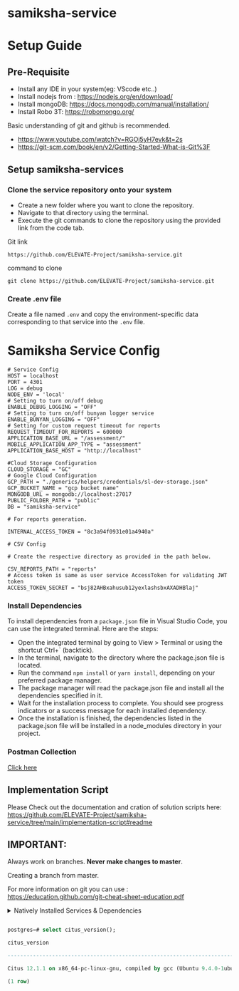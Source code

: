# samiksha-service

# Setup Guide

## Pre-Requisite

- Install any IDE in your system(eg: VScode etc..)
- Install nodejs from : https://nodejs.org/en/download/
- Install mongoDB: https://docs.mongodb.com/manual/installation/
- Install Robo 3T: ​​https://robomongo.org/

Basic understanding of git and github is recommended.

- https://www.youtube.com/watch?v=RGOj5yH7evk&t=2s
- https://git-scm.com/book/en/v2/Getting-Started-What-is-Git%3F

## Setup samiksha-services

### Clone the service repository onto your system

- Create a new folder where you want to clone the repository.
- Navigate to that directory using the terminal.
- Execute the git commands to clone the repository using the provided link from the code tab.

Git link

    https://github.com/ELEVATE-Project/samiksha-service.git

command to clone

    git clone https://github.com/ELEVATE-Project/samiksha-service.git

### Create .env file

Create a file named `.env` and copy the environment-specific data corresponding to that service into the `.env` file.

# Samiksha Service Config

    # Service Config
    HOST = localhost
    PORT = 4301
    LOG = debug
    NODE_ENV = 'local'
    # Setting to turn on/off debug
    ENABLE_DEBUG_LOGGING = "OFF"
    # Setting to turn on/off bunyan logger service
    ENABLE_BUNYAN_LOGGING = "OFF"
    # Setting for custom request timeout for reports
    REQUEST_TIMEOUT_FOR_REPORTS = 600000
    APPLICATION_BASE_URL = "/assessment/"
    MOBILE_APPLICATION_APP_TYPE = "assessment"
    APPLICATION_BASE_HOST = "http://localhost"

    #Cloud Storage Configuration
    CLOUD_STORAGE = "GC"
    # Google Cloud Configuration
    GCP_PATH = "./generics/helpers/credentials/sl-dev-storage.json"
    GCP_BUCKET_NAME = "gcp bucket name"
    MONGODB_URL = mongodb://localhost:27017
    PUBLIC_FOLDER_PATH = "public"
    DB = "samiksha-service"

    # For reports generation.

    INTERNAL_ACCESS_TOKEN = "8c3a94f0931e01a4940a"

    # CSV Config

    # Create the respective directory as provided in the path below.

    CSV_REPORTS_PATH = "reports"
    # Access token is same as user service AccessToken for validating JWT token
    ACCESS_TOKEN_SECRET = "bsj82AHBxahusub12yexlashsbxAXADHBlaj"

### Install Dependencies

To install dependencies from a `package.json` file in Visual Studio Code, you can use the integrated terminal. Here are the steps:

- Open the integrated terminal by going to View > Terminal or using the shortcut Ctrl+` (backtick).
- In the terminal, navigate to the directory where the package.json file is located.
- Run the command `npm install` or `yarn install`, depending on your preferred package manager.
- The package manager will read the package.json file and install all the dependencies specified in it.
- Wait for the installation process to complete. You should see progress indicators or a success message for each installed dependency.
- Once the installation is finished, the dependencies listed in the package.json file will be installed in a node_modules directory in your project.

### Postman Collection

[Click here](https://documenter.getpostman.com/view/7997930/2s9Y5ZwMpH)

## Implementation Script

Please Check out the documentation and cration of solution scripts here: https://github.com/ELEVATE-Project/samiksha-service/tree/main/implementation-script#readme

## IMPORTANT:

Always work on branches. **Never make changes to master**.

Creating a branch from master.

For more information on git you can use :  
 https://education.github.com/git-cheat-sheet-education.pdf



  

<details>

<summary>Natively Installed Services & Dependencies </summary>

  

## PM2 Managed Services & Natively Installed Dependencies

  

Expectation: Upon following the prescribed steps, you will achieve a fully operational Survey application setup. Both the portal and backend services are managed using PM2, with all dependencies installed natively on the host system.

  

## Prerequisites

  

Before setting up the following Survey application, dependencies given below should be installed and verified to be running. Refer to the steps given below to install them and verify.

  

- **Ubuntu/Linux**

  

1. Download dependency management scripts:

```

curl -OJL https://raw.githubusercontent.com/ELEVATE-Project/samiksha-service/refs/heads/feature/sample_data_scripts/documentation/1.0.0/scripts/linux/check-dependencies.sh && \

curl -OJL https://raw.githubusercontent.com/ELEVATE-Project/samiksha-service/refs/heads/feature/sample_data_scripts/documentation/1.0.0/scripts/linux/install-dependencies.sh && \

curl -OJL https://raw.githubusercontent.com/ELEVATE-Project/samiksha-service/refs/heads/feature/sample_data_scripts/documentation/1.0.0/scripts/linux/uninstall-dependencies.sh && \

chmod +x check-dependencies.sh && \

chmod +x install-dependencies.sh && \

chmod +x uninstall-dependencies.sh

```

2. Verify installed dependencies by running `check-dependencies.sh`:

  

```

./check-dependencies.sh

```

  

> Note: Keep note of any missing dependencies.

  

3. Install dependencies by running `install-dependencies.sh`:

```

./install-dependencies.sh

```

> Note: Install all missing dependencies and use check-dependencies script to ensure everything is installed and running.

4. Uninstall dependencies by running `uninstall-dependencies.sh`:

  

```

./uninstall-dependencies.sh

```

  

> Warning: Due to the destructive nature of the script (without further warnings), it should only be used during the initial setup of the dependencies. For example, Uninstalling PostgreSQL/Citus using script will lead to data loss. USE EXTREME CAUTION.

  

> Warning: This script should only be used to uninstall dependencies that were installed via installation script in step 3. If same dependencies were installed using other methods, refrain from using this script. This script is provided in-order to reverse installation in-case issues arise from a bad install.

  

- **MacOS**

  

1. Install Node.js 20:

  

```

brew install node@20

```

  

```

brew link --overwrite node@20

```

  

2. Install Kafka:

  

```

brew install kafka

```

  

3. Install PostgreSQL 16:

  

```

brew install postgresql@16

```

  

4. Install PM2:

  

```

sudo npm install pm2@latest -g

```

  

5. Install Redis:

  

```

brew install redis

```

6. Install Mongo:

  

```

brew install mongodb-community@7.0

```

  

7. Download `check-dependencies.sh` file:

  

```

curl -OJL https://raw.githubusercontent.com/ELEVATE-Project/samiksha-service/refs/heads/feature/sample_data_scripts/documentation/1.0.0/scripts/macos/check-dependencies.sh && \

chmod +x check-dependencies.sh

```

  

8. Verify installed dependencies by running `check-dependencies.sh`:

  

```

./check-dependencies.sh

```

  

- **Windows**

  

1. Install Node.js 20:

  

Download and install Node.js v20 for Windows platform (x64) from official [Node.js download page](https://nodejs.org/en/download).

  

2. Install Kafka 3.5.0:

  

1. Adapt the instructions given in the following ["Apache Kafka on Windows"](https://www.conduktor.io/kafka/how-to-install-apache-kafka-on-windows/) documentation to install Kafka version 3.5.0.

  

> Note: As per the instructions, Kafka server and Zookeeper has to be kept active on different WSL terminals for the entire lifetime of MentorEd services.

  

> Note: Multiple WSL terminals can be opened by launching `Ubuntu` from start menu.

  

2. Open a new WSL terminal and execute the following command to get the IP of the WSL instance.

  

```

ip addr show eth0

```

  

Sample Output:

  

```

2: eth0: <BROADCAST,MULTICAST,UP,LOWER_UP> mtu 1492 qdisc mq state UP group default qlen 1000

link/ether 11:56:54:f0:as:vf brd ff:ff:ff:ff:ff:ff

inet 172.12.46.150/20 brd 172.24.79.255 scope global eth0

valid_lft forever preferred_lft forever

inet6 fe80::215:5dff:fee7:dc52/64 scope link

valid_lft forever preferred_lft forever

```

  

Keep note of the IP address shown alongside `inet`. In the above case, `172.12.46.150` is IP address of the WSL instance.

  

3. In the same WSL terminal, navigate to `config` directory of Kafka from step 1 and make the following changes to `server.properties` file.

  

- Uncomment `listeners=PLAINTEXT://:9092` line and change it to `listeners=PLAINTEXT://0.0.0.0:9092` to allow connections from any IP.

  

- Uncomment `advertised.listeners` line and set it to `advertised.listeners=PLAINTEXT://172.12.46.150:9092`. Replace `172.12.46.150` with the actual IP address of your WSL instance.

  

4. Restart the Zookeeper and Kafka Server from their own WSL terminals from step 1.

  

3. Install Redis:

  

1. Follow the instructions given in the official [Redis Documentation](https://redis.io/docs/latest/operate/oss_and_stack/install/install-redis/install-redis-on-windows/) to install Redis using WSL.

  

2. Using the WSL terminal, open the Redis configuration file in a text editor, such as nano:

  

```

sudo nano /etc/redis/redis.conf

```

  

3. Find the line containing `bind 127.0.0.1 ::1` and change it to `bind 0.0.0.0 ::.`. This change allows Redis to accept connections from any IP address. Then save and exit the file.

  

4. Restart Redis to apply the changes:

  

```

sudo service redis-server restart

```

  

4. Install PM2:

  

```

npm install pm2@latest -g

```

  

5. Install PostgreSQL 16:

  

1. Download and install PostgreSQL 16 from [EnterpriseDB PostgreSQL](https://www.enterprisedb.com/downloads/postgres-postgresql-downloads) download page.

  

> Note: Set username and password for the default database to be 'postgres' during installation.

  

2. Once installed, Add `C:\Program Files\PostgreSQL\16\bin` to windows environment variables. Refer [here](https://www.computerhope.com/issues/ch000549.htm) or [here](https://stackoverflow.com/a/68851621) for more information regarding how to set it.

  

## Installation

  

1. **Create Mentoring Directory:** Create a directory named **mentorEd**.

  

> Example Command: `mkdir samiksha-service && cd samiksha-service/`

  

2. **Git Clone Services And Portal Repositories**

  

- **Ubuntu/Linux/MacOS**

  

```

git clone -b main https://github.com/ELEVATE-Project/samiksha-service.git && \
git clone -b main https://github.com/ELEVATE-Project/entity-management.git && \
git clone -b release-2.6.1 https://github.com/ELEVATE-Project/user.git && \
git clone -b release-2.6.1 https://github.com/ELEVATE-Project/notification.git && \
git clone -b release-2.6.1 https://github.com/ELEVATE-Project/interface-service.git && \
git clone -b release-2.6.1 https://github.com/ELEVATE-Project/scheduler.git && \
git clone -b release-2.0.0 https://github.com/ELEVATE-Project/observation-survey-projects-pwa.git

```

  

- **Windows**

  

```

git clone -b main https://github.com/ELEVATE-Project/samiksha-service.git && \
git clone -b main https://github.com/ELEVATE-Project/entity-management.git && \
git clone -b release-2.6.1 https://github.com/ELEVATE-Project/user.git && \
git clone -b release-2.6.1 https://github.com/ELEVATE-Project/notification.git && \
git clone -b release-2.6.1 https://github.com/ELEVATE-Project/interface-service.git && \
git clone -b release-2.6.1 https://github.com/ELEVATE-Project/scheduler.git && \
git clone -b release-2.0.0 https://github.com/ELEVATE-Project/observation-survey-projects-pwa.git

```

  

3. **Install NPM Packages**

  

- **Ubuntu/Linux/MacOS**

  

```

cd samiksha-service && npm install && cd ../ && \

cd user/src && npm install && cd ../.. && \

cd notification/src && npm install && cd ../.. && \

cd interface-service/src && npm install && cd ../.. && \

cd scheduler/src && npm install && cd ../.. && \

cd observation-survey-projects-pwa && npm install --force && cd ..

```

  

- **Windows**

  

```

cd samiksha-service\src & npm install & cd ..\.. & ^

cd user\src & npm install & cd ..\.. & ^

cd notification\src & npm install & cd ..\.. & ^

cd interface-service\src & npm install & cd ..\.. & ^

cd scheduler\src & npm install & cd ..\.. & ^

cd observation-survey-projects-pwa & npm install --force & cd ..

```

  

4. **Download Environment Files**

  

- **Ubuntu/Linux**

  

```

curl -L -o samiksha-service/.env https://raw.githubusercontent.com/ELEVATE-Project/samiksha-service/refs/heads/feature/sample_data_scripts/documentation/1.0.0/native/envs/samiksha_service_env && \

curl -L -o user/src/.env https://raw.githubusercontent.com/ELEVATE-Project/samiksha-service/refs/heads/feature/sample_data_scripts/documentation/1.0.0/native/envs/user_env && \

curl -L -o notification/src/.env https://raw.githubusercontent.com/ELEVATE-Project/samiksha-service/refs/heads/feature/sample_data_scripts/documentation/1.0.0/native/envs/notification_env && \

curl -L -o interface-service/src/.env https://raw.githubusercontent.com/ELEVATE-Project/samiksha-service/refs/heads/feature/sample_data_scripts/documentation/1.0.0/native/envs/interface_env && \

curl -L -o scheduler/src/.env https://raw.githubusercontent.com/ELEVATE-Project/samiksha-service/refs/heads/feature/sample_data_scripts/documentation/1.0.0/native/envs/scheduler_env && \

curl -L -o observation-survey-projects-pwa/src/environments/environment.ts https://raw.githubusercontent.com/ELEVATE-Project/samiksha-service/refs/heads/feature/sample_data_scripts/documentation/1.0.0/native/envs/environment.ts
```
- **MacOS**

  

```

curl -L -o samiksha-service/src/.env https://github.com/ELEVATE-Project/mentoring/raw/master/documentation/2.6.1/native/envs/non-citus/mentoring_env && \

curl -L -o user/src/.env https://github.com/ELEVATE-Project/mentoring/raw/master/documentation/2.6.1/native/envs/non-citus/user_env && \

curl -L -o notification/src/.env https://github.com/ELEVATE-Project/mentoring/raw/master/documentation/2.6.1/native/envs/non-citus/notification_env && \

curl -L -o interface-service/src/.env https://github.com/ELEVATE-Project/mentoring/raw/master/documentation/2.6.1/native/envs/interface_env && \

curl -L -o scheduler/src/.env https://github.com/ELEVATE-Project/mentoring/raw/master/documentation/2.6.1/native/envs/scheduler_env && \

curl -L -o observation-survey-projects-pwa/src/environments/environment.ts https://github.com/ELEVATE-Project/observation-survey-projects-pwa/blob/release-2.0.0/src/environments/environment.ts

```

  

- **Windows**

  

```

curl -L -o samiksha-service\src\.env https://github.com/ELEVATE-Project/mentoring/raw/master/documentation/2.6.1/native/envs/non-citus/mentoring_env & ^

curl -L -o user\src\.env https://github.com/ELEVATE-Project/mentoring/raw/master/documentation/2.6.1/native/envs/non-citus/user_env & ^

curl -L -o notification\src\.env https://github.com/ELEVATE-Project/mentoring/raw/master/documentation/2.6.1/native/envs/non-citus/notification_env & ^

curl -L -o interface-service\src\.env https://github.com/ELEVATE-Project/mentoring/raw/master/documentation/2.6.1/native/envs/interface_env & ^

curl -L -o scheduler\src\.env https://github.com/ELEVATE-Project/mentoring/raw/master/documentation/2.6.1/native/envs/scheduler_env & ^

curl -L -o observation-survey-projects-pwa/src/environments/environment.ts https://github.com/ELEVATE-Project/observation-survey-projects-pwa/blob/release-2.0.0/src/environments/environment.ts

```

  

> **Note:** Modify the environment files as necessary for your deployment using any text editor, ensuring that the values are appropriate for your environment. The default values provided in the current files are functional and serve as a good starting point. Refer to the sample env files provided at the [Survey](https://github.com/ELEVATE-Project/samiksha/blob/master/src/.env.sample), [User](https://github.com/ELEVATE-Project/user/blob/master/src/.env.sample), [Notification](https://github.com/ELEVATE-Project/notification/blob/master/src/.env.sample), [Scheduler](https://github.com/ELEVATE-Project/scheduler/blob/master/src/.env.sample), and [Interface](https://github.com/ELEVATE-Project/interface-service/blob/main/src/.env.sample) repositories for reference.

  

> **Caution:** While the default values in the downloaded environment files enable the Survey Application to operate, certain features may not function correctly or could be impaired unless the adopter-specific environment variables are properly configured.

>

> For detailed instructions on adjusting these values, please consult the **[Survey Environment Variable Modification Guide](https://github.com/ELEVATE-Project/mentoring/blob/master/documentation/1.0.0/Survey-Env-Modification-README.md)**.

  

> **Important:** As mentioned in the above linked document, the **User SignUp** functionality may be compromised if key environment variables are not set correctly during deployment. If you opt to skip this setup, consider using the sample user account generator detailed in the `Sample User Accounts Generation` section of this document.

  

5. **Create Databases**

  

- **Ubuntu/Linux**

1. Download `create-databases.sh` Script File:

```

curl -OJL https://github.com/ELEVATE-Project/samiksha/raw/master/documentation/1.0.0/native/scripts/linux/create-databases.sh

```

2. Make the executable by running the following command:

```

chmod +x create-databases.sh

```

3. Run the script file:

```

./create-databases.sh

```

- **MacOS**

  

1. Download `create-databases.sh` Script File:

```

curl -OJL https://github.com/ELEVATE-Project/samiksha/raw/master/documentation/1.0.0/native/scripts/macos/create-databases.sh

```

2. Make the executable by running the following command:

```

chmod +x create-databases.sh

```

3. Run the script file:

```

./create-databases.sh

```

  

- **Windows**

  

1. Download `create-databases.bat` Script File:

```

curl -OJL https://github.com/ELEVATE-Project/survey/raw/master/documentation/1.0.0/native/scripts/windows/create-databases.bat

```

2. Run the script file from a command-prompt terminal:

```

create-databases.bat

```

  

6. **Run Migrations To Create Tables**

  

- **Ubuntu/Linux/MacOS**

  

1. Install Sequelize-cli globally:

```

sudo npm i sequelize-cli -g

```

2. Run Migrations:

```

cd mentoring/src && npx sequelize-cli db:migrate && cd ../.. && \

cd user/src && npx sequelize-cli db:migrate && cd ../.. && \

cd notification/src && npx sequelize-cli db:migrate && cd ../..

```

  

- **Windows**

1. Install Sequelize-cli globally:

```

npm i sequelize-cli -g

```

2. Run Migrations:

```

cd mentoring/src & npx sequelize-cli db:migrate & cd ../.. && ^

cd user/src & npx sequelize-cli db:migrate & cd ../.. & ^

cd notification/src & npx sequelize-cli db:migrate & cd ../..

```

  

7. **Enabling Citus And Setting Distribution Columns (Optional)**

  

MentorEd relies on PostgreSQL as its core database system. To boost performance and scalability, users can opt to enable the Citus extension. This transforms PostgreSQL into a distributed database, spreading data across multiple nodes to handle large datasets more efficiently as demand grows.

  

> NOTE: Currently only available for Linux based operation systems.

  

1. Download mentoring `distributionColumns.sql` file.

  

```

curl -o ./mentoring/distributionColumns.sql -JL https://github.com/ELEVATE-Project/mentoring/raw/master/documentation/2.6.1/distribution-columns/mentoring/distributionColumns.sql

```

  

2. Download user `distributionColumns.sql` file.

  

```

curl -o ./user/distributionColumns.sql -JL https://github.com/ELEVATE-Project/mentoring/raw/master/documentation/2.6.1/distribution-columns/user/distributionColumns.sql

```

  

3. Set up the `citus_setup` file by following the steps given below.

  

- **Ubuntu/Linux**

  

1. Download the `citus_setup.sh` file:

  

```

curl -OJL https://github.com/ELEVATE-Project/mentoring/raw/master/documentation/2.6.1/native/scripts/linux/citus_setup.sh

```

  

2. Make the setup file executable by running the following command:

  

```

chmod +x citus_setup.sh

```

  

3. Enable Citus and set distribution columns for `mentoring` database by running the `citus_setup.sh` with the following arguments.

```

./citus_setup.sh mentoring postgres://postgres:postgres@localhost:9700/mentoring

```

4. Enable Citus and set distribution columns for `user` database by running the `citus_setup.sh`with the following arguments.

```

./citus_setup.sh user postgres://postgres:postgres@localhost:9700/users

```

  

8. **Insert Initial Data**

Use Survey in-build seeders to insert the initial data.

  

- **Ubuntu/Linux/MacOS**

  

```

cd mentoring/src && npm run db:seed:all && cd ../.. && \

cd user/src && npm run db:seed:all && cd ../..

```

  

- **Windows**

```

cd mentoring/src & npm run db:seed:all & cd ../.. & ^

cd user/src & npm run db:seed:all & cd ../..

```

  

9. **Start The Services**

  

Following the steps given below, 2 instances of each MentorEd backend service will be deployed and be managed by PM2 process manager.

  

- **Ubuntu/Linux**

  

```

cd samiksha-service && pm2 start app.js -i 2 --name survey-service && cd ../ && \

cd user/src && pm2 start app.js -i 2 --name survey-user && cd ../.. && \

cd notification/src && pm2 start app.js -i 2 --name survey-notification && cd ../.. && \

cd interface-service/src && pm2 start app.js -i 2 --name survey-interface && cd ../.. && \

cd scheduler/src && pm2 start app.js -i 2 --name survey-scheduler && cd ../..

```

  

- **MacOS**

  

```

cd samiksha-service/src && npx pm2 start app.js -i 2 --name survey-service && cd ../ && \

cd user/src && npx pm2 start app.js -i 2 --name survey-user && cd ../.. && \

cd notification/src && npx pm2 start app.js -i 2 --name survey-notification && cd ../.. && \

cd interface-service/src && npx pm2 start app.js -i 2 --name survey-interface && cd ../.. && \

cd scheduler/src && npx pm2 start app.js -i 2 --name survey-scheduler && cd ../..

```

  

- **Windows**

```

cd samiksha-service/src && pm2 start app.js -i 2 --name survey-service && cd ../ && ^

cd user/src && pm2 start app.js -i 2 --name survey-user && cd ../.. && ^

cd notification/src && pm2 start app.js -i 2 --name survey-notification && cd ../.. && ^

cd interface-service/src && pm2 start app.js -i 2 --name survey-interface && cd ../.. && ^

cd scheduler/src && pm2 start app.js -i 2 --name survey-scheduler && cd ../..

```

  

10. **Run Service Scripts**

  

- **Ubuntu/Linux/MacOS**

  

```

cd user/src/scripts && node insertDefaultOrg.js && node viewsScript.js && \

node -r module-alias/register uploadSampleCSV.js && cd ../../.. && \
/*
cd mentoring/src/scripts && node psqlFunction.js && node viewsScript.js && cd ../../..

*/

```

  

- **Windows**

```

cd user/src/scripts & node insertDefaultOrg.js & node viewsScript.js & ^

node -r module-alias/register uploadSampleCSV.js & cd ../../.. && ^

cd mentoring/src/scripts & node psqlFunction.js & node viewsScript.js & cd ../../..

```

  

11. **Start The Portal**

  

MentorEd portal utilizes Ionic and Angular CLI for building the browser bundle, follow the steps given below to install them and start the portal.

  

- **Ubuntu/Linux**

  

1. Install Ionic CLI globally:

  

```

sudo npm install -g @ionic/cli

```

  

2. Install Angular CLI globally:

  

```

sudo npm install -g @angular/cli

```

  

3. Navigate to `mentoring-mobile-app` directory:

  

```

cd mentoring-mobile-app

```

  

4. Build the portal

  

```

ionic build

```

  

5. Start the portal:

```

pm2 start pm2.config.json && cd ..

```

  

- **MacOS**

  

1. Install Ionic CLI globally:

  

```

sudo npm install -g @ionic/cli

```

  

2. Install Angular CLI globally:

  

```

sudo npm install -g @angular/cli

```

  

3. Navigate to `mentoring-mobile-app` directory:

  

```

cd mentoring-mobile-app

```

  

4. Build the portal:

  

```

npx ionic build

```

  

5. Start the portal:

```

npx pm2 start pm2.config.json && cd ..

```

  

- **Windows**

  

1. Install Ionic CLI globally:

  

```

npm install -g @ionic/cli

```

  

2. Install Angular CLI globally:

  

```

npm install -g @angular/cli

```

  

3. Navigate to `mentoring-mobile-app` directory:

  

```

cd mentoring-mobile-app

```

  

4. Build the portal

  

```

ionic build

```

  

5. Start the portal:

```

pm2 start pm2.config.json & cd ..

```

  

Navigate to http://localhost:7601 to access the MentorEd Portal.

  

## Sample User Accounts Generation

  

During the initial setup of MentorEd services with the default configuration, you may encounter issues creating new accounts through the regular SignUp flow on the MentorEd portal. This typically occurs because the default SignUp process includes OTP verification to prevent abuse. Until the notification service is configured correctly to send actual emails, you will not be able to create new accounts.

  

In such cases, you can generate sample user accounts using the steps below. This allows you to explore the MentorEd services and portal immediately after setup.

  

> **Warning:** Use this generator only immediately after the initial system setup and before any normal user accounts are created through the portal. It should not be used under any circumstances thereafter.

  

- **Ubuntu/Linux**

  

```

curl -o insert_sample_data.sh https://raw.githubusercontent.com/ELEVATE-Project/mentoring/master/documentation/2.6.1/native/scripts/linux/insert_sample_data.sh && \

chmod +x insert_sample_data.sh && \

./insert_sample_data.sh

```

  

- **MacOS**

  

```

curl -o insert_sample_data.sh https://raw.githubusercontent.com/ELEVATE-Project/mentoring/master/documentation/2.6.1/native/scripts/macos/insert_sample_data.sh && \

chmod +x insert_sample_data.sh && \

./insert_sample_data.sh

```

  

- **Windows**

  

```

curl -o insert_sample_data.bat https://raw.githubusercontent.com/ELEVATE-Project/mentoring/master/documentation/2.6.1/native/scripts/windows/insert_sample_data.bat && ^

insert_sample_data.bat

```

  

After successfully running the script mentioned above, the following user accounts will be created and available for login:

  

| Email ID | Password | Role |

| ------------------------ | ---------- | ------------------ |

| aaravpatel@example.com | Password1@ | Mentee |

| arunimareddy@example.com | Password1@ | Mentor |

| devikasingh@example.com | Password1@ | Organization Admin |

  

</details>

  

```sql

postgres=# select citus_version();

citus_version

----------------------------------------------------------------------------------------------------

Citus 12.1.1 on x86_64-pc-linux-gnu, compiled by gcc (Ubuntu 9.4.0-1ubuntu1~20.04.2) 9.4.0, 64-bit

(1 row)

```
